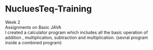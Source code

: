 # NucluesTeq-Training

Week 2 
<br>
Assignments on Basic JAVA
<br>
I created a calculator program which includes all the basic operation of addition , multiplication, subtraction and multiplication. 
(sevral program inside a combined program)

